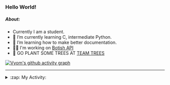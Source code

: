 ### Hello World!

##### About:
- Currently I am a student.
- 🌱 I’m currently learning C, intermediate Python.
- 🌱 I’m learning how to make better documentation.
- 👨‍💻 I'm working on [Botish API](https://github.com/Vyvy-vi/api)
- 🌱 GO PLANT SOME TREES AT [TEAM TREES](https://teamtrees.org/)

[![Vyom's github activity graph](https://activity-graph.herokuapp.com/graph?username=Vyvy-vi)](https://github.com/ashutosh00710/github-readme-activity-graph)

---
<details>
  <summary>:zap: My Activity:</summary>
  
<!--START_SECTION:waka-->
![Code Time](http://img.shields.io/badge/Code%20Time-757%20hrs%2030%20mins-blue)

**I'm a Night 🦉** 

```text
🌞 Morning    56 commits     ██░░░░░░░░░░░░░░░░░░░░░░░   8.85% 
🌆 Daytime    154 commits    ██████░░░░░░░░░░░░░░░░░░░   24.33% 
🌃 Evening    197 commits    ███████░░░░░░░░░░░░░░░░░░   31.12% 
🌙 Night      226 commits    █████████░░░░░░░░░░░░░░░░   35.7%

```
📅 **I'm Most Productive on Sunday** 

```text
Monday       63 commits     ██░░░░░░░░░░░░░░░░░░░░░░░   9.95% 
Tuesday      109 commits    ████░░░░░░░░░░░░░░░░░░░░░   17.22% 
Wednesday    103 commits    ████░░░░░░░░░░░░░░░░░░░░░   16.27% 
Thursday     81 commits     ███░░░░░░░░░░░░░░░░░░░░░░   12.8% 
Friday       66 commits     ██░░░░░░░░░░░░░░░░░░░░░░░   10.43% 
Saturday     65 commits     ██░░░░░░░░░░░░░░░░░░░░░░░   10.27% 
Sunday       146 commits    █████░░░░░░░░░░░░░░░░░░░░   23.06%

```


📊 **This Week I Spent My Time On** 

```text
🔥 Editors: 
VS Code                  17 hrs 7 mins       ███████████████████████░░   94.55% 
Vim                      59 mins             █░░░░░░░░░░░░░░░░░░░░░░░░   5.45%

🐱‍💻 Projects: 
uni-webpages             3 hrs 45 mins       █████░░░░░░░░░░░░░░░░░░░░   20.79% 
api                      3 hrs 35 mins       █████░░░░░░░░░░░░░░░░░░░░   19.8% 
praise_backend_js        3 hrs 26 mins       ████░░░░░░░░░░░░░░░░░░░░░   19.0% 
onboarding-bot           2 hrs 30 mins       ███░░░░░░░░░░░░░░░░░░░░░░   13.87% 
Praise-Bot-Discord       1 hr 39 mins        ██░░░░░░░░░░░░░░░░░░░░░░░   9.12%

```


 Last Updated on 28/04/2022 10:04:49 UTC
<!--END_SECTION:waka-->
</details>
